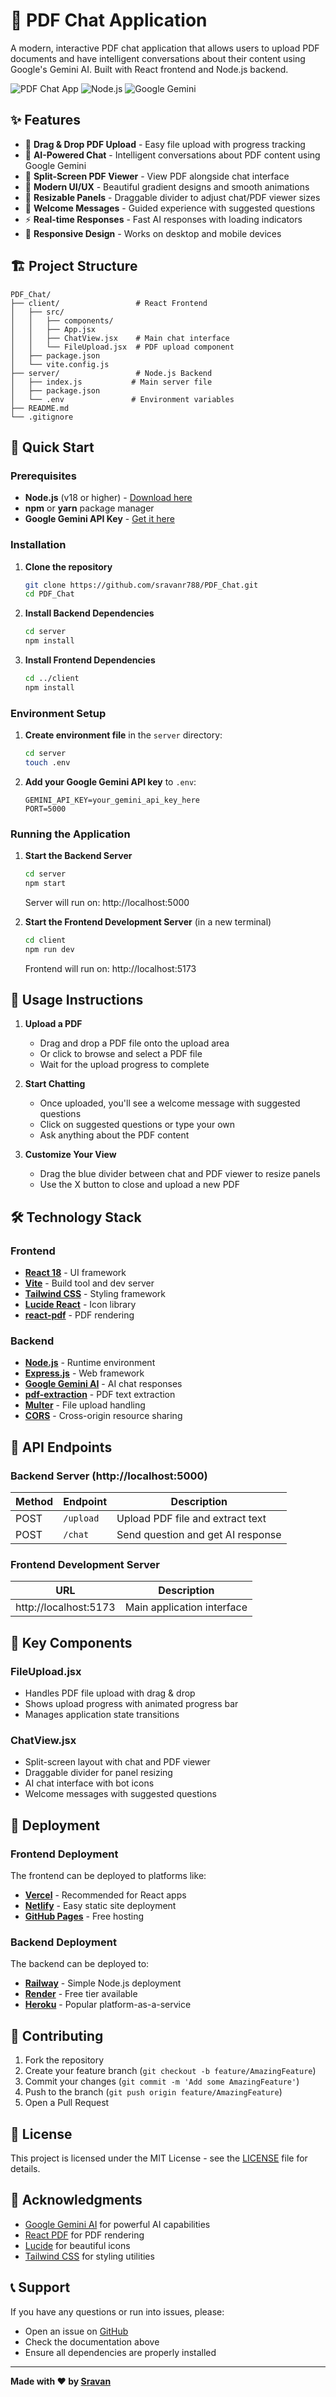 # 📄 PDF Chat Application

A modern, interactive PDF chat application that allows users to upload PDF documents and have intelligent conversations about their content using Google's Gemini AI. Built with React frontend and Node.js backend.

![PDF Chat App](https://img.shields.io/badge/React-18.x-blue) ![Node.js](https://img.shields.io/badge/Node.js-18.x-green) ![Google Gemini](https://img.shields.io/badge/Google-Gemini%20AI-orange)

## ✨ Features

- 🚀 **Drag & Drop PDF Upload** - Easy file upload with progress tracking
- 💬 **AI-Powered Chat** - Intelligent conversations about PDF content using Google Gemini
- 📖 **Split-Screen PDF Viewer** - View PDF alongside chat interface
- 🎨 **Modern UI/UX** - Beautiful gradient designs and smooth animations
- 📏 **Resizable Panels** - Draggable divider to adjust chat/PDF viewer sizes
- 🤖 **Welcome Messages** - Guided experience with suggested questions
- ⚡ **Real-time Responses** - Fast AI responses with loading indicators
- 📱 **Responsive Design** - Works on desktop and mobile devices

## 🏗️ Project Structure

```
PDF_Chat/
├── client/                 # React Frontend
│   ├── src/
│   │   ├── components/
│   │   ├── App.jsx
│   │   ├── ChatView.jsx    # Main chat interface
│   │   └── FileUpload.jsx  # PDF upload component
│   ├── package.json
│   └── vite.config.js
├── server/                 # Node.js Backend
│   ├── index.js           # Main server file
│   ├── package.json
│   └── .env               # Environment variables
├── README.md
└── .gitignore
```

## 🚀 Quick Start

### Prerequisites

- **Node.js** (v18 or higher) - [Download here](https://nodejs.org/)
- **npm** or **yarn** package manager
- **Google Gemini API Key** - [Get it here](https://makersuite.google.com/app/apikey)

### Installation

1. **Clone the repository**
   ```bash
   git clone https://github.com/sravanr788/PDF_Chat.git
   cd PDF_Chat
   ```

2. **Install Backend Dependencies**
   ```bash
   cd server
   npm install
   ```

3. **Install Frontend Dependencies**
   ```bash
   cd ../client
   npm install
   ```

### Environment Setup

1. **Create environment file** in the `server` directory:
   ```bash
   cd server
   touch .env
   ```

2. **Add your Google Gemini API key** to `.env`:
   ```env
   GEMINI_API_KEY=your_gemini_api_key_here
   PORT=5000
   ```

### Running the Application

1. **Start the Backend Server**
   ```bash
   cd server
   npm start
   ```
   Server will run on: http://localhost:5000

2. **Start the Frontend Development Server** (in a new terminal)
   ```bash
   cd client
   npm run dev
   ```
   Frontend will run on: http://localhost:5173

## 📖 Usage Instructions

1. **Upload a PDF**
   - Drag and drop a PDF file onto the upload area
   - Or click to browse and select a PDF file
   - Wait for the upload progress to complete

2. **Start Chatting**
   - Once uploaded, you'll see a welcome message with suggested questions
   - Click on suggested questions or type your own
   - Ask anything about the PDF content

3. **Customize Your View**
   - Drag the blue divider between chat and PDF viewer to resize panels
   - Use the X button to close and upload a new PDF

## 🛠️ Technology Stack

### Frontend
- **[React 18](https://reactjs.org/)** - UI framework
- **[Vite](https://vitejs.dev/)** - Build tool and dev server
- **[Tailwind CSS](https://tailwindcss.com/)** - Styling framework
- **[Lucide React](https://lucide.dev/)** - Icon library
- **[react-pdf](https://github.com/wojtekmaj/react-pdf)** - PDF rendering

### Backend
- **[Node.js](https://nodejs.org/)** - Runtime environment
- **[Express.js](https://expressjs.com/)** - Web framework
- **[Google Gemini AI](https://ai.google.dev/)** - AI chat responses
- **[pdf-extraction](https://www.npmjs.com/package/pdf-extraction)** - PDF text extraction
- **[Multer](https://github.com/expressjs/multer)** - File upload handling
- **[CORS](https://github.com/expressjs/cors)** - Cross-origin resource sharing

## 🔧 API Endpoints

### Backend Server (http://localhost:5000)

| Method | Endpoint | Description |
|--------|----------|-------------|
| POST | `/upload` | Upload PDF file and extract text |
| POST | `/chat` | Send question and get AI response |

### Frontend Development Server

| URL | Description |
|-----|-------------|
| http://localhost:5173 | Main application interface |

## 🎨 Key Components

### FileUpload.jsx
- Handles PDF file upload with drag & drop
- Shows upload progress with animated progress bar
- Manages application state transitions

### ChatView.jsx
- Split-screen layout with chat and PDF viewer
- Draggable divider for panel resizing
- AI chat interface with bot icons
- Welcome messages with suggested questions

## 🚀 Deployment

### Frontend Deployment
The frontend can be deployed to platforms like:
- **[Vercel](https://vercel.com/)** - Recommended for React apps
- **[Netlify](https://netlify.com/)** - Easy static site deployment
- **[GitHub Pages](https://pages.github.com/)** - Free hosting

### Backend Deployment
The backend can be deployed to:
- **[Railway](https://railway.app/)** - Simple Node.js deployment
- **[Render](https://render.com/)** - Free tier available
- **[Heroku](https://heroku.com/)** - Popular platform-as-a-service

## 🤝 Contributing

1. Fork the repository
2. Create your feature branch (`git checkout -b feature/AmazingFeature`)
3. Commit your changes (`git commit -m 'Add some AmazingFeature'`)
4. Push to the branch (`git push origin feature/AmazingFeature`)
5. Open a Pull Request

## 📝 License

This project is licensed under the MIT License - see the [LICENSE](LICENSE) file for details.

## 🙏 Acknowledgments

- [Google Gemini AI](https://ai.google.dev/) for powerful AI capabilities
- [React PDF](https://github.com/wojtekmaj/react-pdf) for PDF rendering
- [Lucide](https://lucide.dev/) for beautiful icons
- [Tailwind CSS](https://tailwindcss.com/) for styling utilities

## 📞 Support

If you have any questions or run into issues, please:
- Open an issue on [GitHub](https://github.com/sravanr788/PDF_Chat/issues)
- Check the documentation above
- Ensure all dependencies are properly installed

---

**Made with ❤️ by [Sravan](https://github.com/sravanr788)**